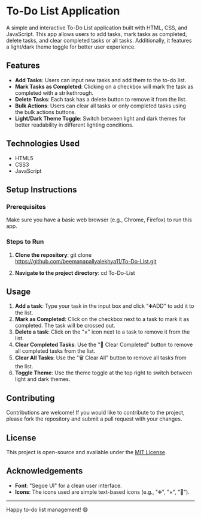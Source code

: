 # To-Do List Application

A simple and interactive To-Do List application built with HTML, CSS, and JavaScript. This app allows users to add tasks, mark tasks as completed, delete tasks, and clear completed tasks or all tasks. Additionally, it features a light/dark theme toggle for better user experience.

## Features

- **Add Tasks**: Users can input new tasks and add them to the to-do list.
- **Mark Tasks as Completed**: Clicking on a checkbox will mark the task as completed with a strikethrough.
- **Delete Tasks**: Each task has a delete button to remove it from the list.
- **Bulk Actions**: Users can clear all tasks or only completed tasks using the bulk actions buttons.
- **Light/Dark Theme Toggle**: Switch between light and dark themes for better readability in different lighting conditions.

## Technologies Used

- HTML5
- CSS3
- JavaScript

## Setup Instructions

### Prerequisites

Make sure you have a basic web browser (e.g., Chrome, Firefox) to run this app.

### Steps to Run

1. **Clone the repository**:
git clone https://github.com/beemanapallyalekhya11/To-Do-List.git


2. **Navigate to the project directory**:
cd To-Do-List




## Usage

1. **Add a task**: Type your task in the input box and click "➕ADD" to add it to the list.
2. **Mark as Completed**: Click on the checkbox next to a task to mark it as completed. The task will be crossed out.
3. **Delete a task**: Click on the "×" icon next to a task to remove it from the list.
4. **Clear Completed Tasks**: Use the "🧹 Clear Completed" button to remove all completed tasks from the list.
5. **Clear All Tasks**: Use the "🗑️ Clear All" button to remove all tasks from the list.
6. **Toggle Theme**: Use the theme toggle at the top right to switch between light and dark themes.

## Contributing

Contributions are welcome! If you would like to contribute to the project, please fork the repository and submit a pull request with your changes.

## License

This project is open-source and available under the [MIT License](LICENSE).

## Acknowledgements

- **Font**: "Segoe UI" for a clean user interface.
- **Icons**: The icons used are simple text-based icons (e.g., "➕", "×", "🧹").

---

Happy to-do list management! 😄
